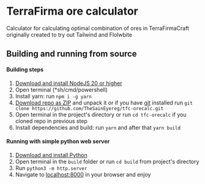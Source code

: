 # TerraFirma ore calculator

Calculator for calculating optimal combination of ores in TerraFirmaCraft originally created to try out Tailwind and Flolwbite

## Building and running from source
#### Building steps
1. [Download and install NodeJS 20 or higher](https://nodejs.org/en/download)
0. Open terminal (*sh/cmd/powershell)
0. Install yarn: run `npm i -g yarn` 
0. [Download repo as ZIP](https://github.com/TheSainEyereg/tfc-orecalc/archive/refs/heads/master.zip) and unpack it or if you have [git](https://git-scm.com/downloads) installed run `git clone https://github.com/TheSainEyereg/tfc-orecalc.git`
0. Open terminal in the project's directory or run `cd tfc-orecalc` if you cloned repo in previous step
0. Install dependencies and build: run `yarn` and after that `yarn build`
#### Running with simple python web server
1. [Download and install Python](https://www.python.org/downloads/)
0. Open terminal in the `build` folder or run `cd build` from project's directory
0. Run `python3 -m http.server`
0. Navigate to [localhost:8000](http://localhost:8000/) in your browser and enjoy